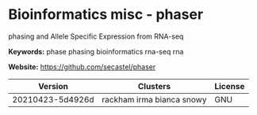 # Bioinformatics misc - phaser

phasing and Allele Specific Expression from RNA-seq

**Keywords:** phase phasing bioinformatics rna-seq rna

**Website:** <https://github.com/secastel/phaser>

| Version | Clusters | License |
| ------- | -------- | ------- |
| 20210423-5d4926d | rackham irma bianca snowy | GNU |
